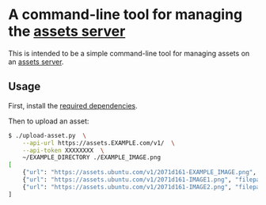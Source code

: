 # A command-line tool for managing the [assets server](https://github.com/ubuntudesign/assets-server)

This is intended to be a simple command-line tool for managing assets on an [assets server](https://github.com/ubuntudesign/assets-server).

## Usage

First, install the [required dependencies](requirements.txt).

Then to upload an asset:

``` bash
$ ./upload-asset.py  \
    --api-url https://assets.EXAMPLE.com/v1/  \
    --api-token XXXXXXXX  \
    ~/EXAMPLE_DIRECTORY ./EXAMPLE_IMAGE.png
[
    {"url": "https://assets.ubuntu.com/v1/2071d161-EXAMPLE_IMAGE.png", "filepath": "/home/robin/EXAMPLE_IMAGE.png"},
    {"url": "https://assets.ubuntu.com/v1/2071d161-IMAGE1.png", "filepath": "/home/robin/EXAMPLE_DIRECTORY/IMAGE1.png"},
    {"url": "https://assets.ubuntu.com/v1/2071d161-IMAGE2.png", "filepath": "/home/robin/EXAMPLE_DIRECTORY/IMAGE2.png"}
]
```
